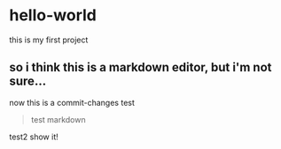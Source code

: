 # hello-world
this is my first project
## so i think this is a markdown editor, but i'm not sure...
now this is a commit-changes test
>test markdown

test2
show it!

